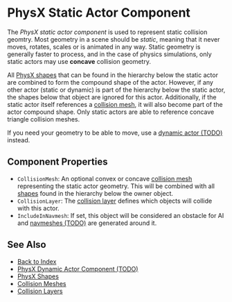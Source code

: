 # PhysX Static Actor Component

The *PhysX static actor component* is used to represent static collision geomtry. Most geometry in a scene should be *static*, meaning that it never moves, rotates, scales or is animated in any way. Static geometry is generally faster to process, and in the case of physics simulations, only static actors may use **concave** collision geometry. 

All [PhysX shapes](../collision-shapes/physx-shapes.md) that can be found in the hierarchy below the static actor are combined to form the compound shape of the actor. However, if any other actor (static or dynamic) is part of the hierarchy below the static actor, the shapes below that object are ignored for this actor. Additionally, if the static actor itself references a [collision mesh](../collision-shapes/collision-meshes.md), it will also become part of the actor compound shape. Only static actors are able to reference concave triangle collision meshes.

If you need your geometry to be able to move, use a [dynamic actor (TODO)](physx-dynamic-actor-component.md) instead.

## Component Properties

* `CollisionMesh`: An optional convex or concave [collision mesh](../collision-shapes/collision-meshes.md) representing the static actor geometry. This will be combined with all [shapes](../collision-shapes/physx-shapes.md) found in the hierarchy below the owner object.
* `CollisionLayer`: The [collision layer](../collision-shapes/collision-layers.md) defines which objects will collide with this actor.
* `IncludeInNavmesh`: If set, this object will be considered an obstacle for AI and [navmeshes (TODO)](../../ai/recast-navmesh.md) are generated around it.

## See Also

* [Back to Index](../../index.md)
* [PhysX Dynamic Actor Component (TODO)](physx-dynamic-actor-component.md)
* [PhysX Shapes](../collision-shapes/physx-shapes.md)
* [Collision Meshes](../collision-shapes/collision-meshes.md)
* [Collision Layers](../collision-shapes/collision-layers.md)

